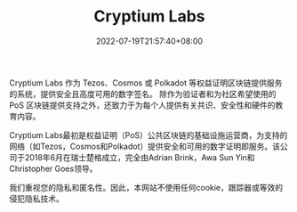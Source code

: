 ﻿---
weight: 
title: "Cryptium Labs"
description: "Cryptium Labs 作为 Tezos、Cosmos 或 Polkadot 等权益证明区块链提供服务的系统，提供安全且高度可用的数字签名"
date: 2022-07-19T21:57:40+08:00
lastmod: 2022-07-19T16:45:40+08:00
draft: false
authors: ["june"]
featuredImage: "cryptium-labs.jpg"
link: "https://cryptium.ch/about/"
tags: ["研究机构","Cryptium Labs"]
categories: ["navigation"]
navigation: ["研究机构"]
lightgallery: true
toc: true
pinned: false
recommend: false
recommend1: false
---
Cryptium Labs 作为 Tezos、Cosmos 或 Polkadot 等权益证明区块链提供服务的系统，提供安全且高度可用的数字签名。 除作为验证者和为社区希望使用的 PoS 区块链提供支持之外，还致力于为每个人提供有关共识、安全性和硬件的教育内容。

Cryptium Labs最初是权益证明（PoS）公共区块链的基础设施运营商，为支持的网络（如Tezos，Cosmos和Polkadot）提供安全和可用的数字证明即服务。该公司于2018年6月在瑞士楚格成立，完全由Adrian Brink，Awa Sun Yin和Christopher Goes领导。

我们重视您的隐私和匿名性。因此，本网站不使用任何cookie，跟踪器或等效的侵犯隐私技术。